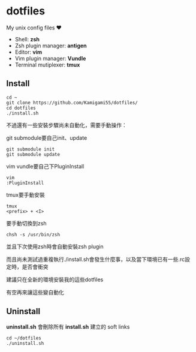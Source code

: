 # dotfiles
My unix config files :heart:

- Shell: **zsh**
- Zsh plugin manager: **antigen**
- Editor: **vim**
- Vim plugin manager: **Vundle**
- Terminal mutiplexer: **tmux**

## Install

```
cd ~
git clone https://github.com/Kamigami55/dotfiles/
cd dotfiles
./install.sh
```

不過還有一些安裝步驟尚未自動化，需要手動操作：

git submodule要自己init、update
```
git submodule init
git submodule update
```

vim vundle要自己下PluginInstall
```
vim
:PluginInstall
```

tmux要手動安裝
```
tmux
<prefix> + <I>
```

要手動切換到zsh
```
chsh -s /usr/bin/zsh
```

並且下次使用zsh時會自動安裝zsh plugin

而且尚未測試過重複執行./install.sh會發生什麼事，以及當下環境已有一些.rc設定時，是否會衝突

建議只在全新的環境安裝我的這些dotfiles

有空再來讓這些變自動化

## Uninstall

**uninstall.sh** 會刪除所有 **install.sh** 建立的 soft links

```
cd ~/dotfiles
./uninstall.sh
```
